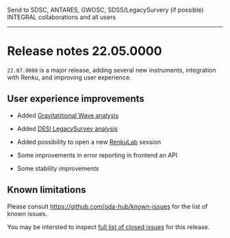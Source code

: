 Send to SDSC, ANTARES, GWOSC, SDSS/LegacySurvery (if possible) INTEGRAL collaborations and all users

----

# Release notes 22.05.0000

`22.07.0000` is a major release, adding several new instruments, integration with Renku, and improving user experience.

## User experience improvements

* Added [Gravitatitional Wave analysis](https://www.astro.unige.ch/mmoda/help/mmoda/gravitational-wave-analysis)
* Added [DESI LegacySurvey analysis](https://www.astro.unige.ch/mmoda/help/mmoda/legacy-survey)
* Added possibility to open a new [RenkuLab](https://renkulab.io/) session

* Some improvements in error reporting in frontend an API
* Some stability improvements

## Known limitations

Please consult https://github.com/oda-hub/known-issues for the list of known issues.

You may be intersted to inspect [full list of closed issues](https://github.com/issues?q=org%3Aoda-hub+milestone%3Av22.07.0000) for this release.

